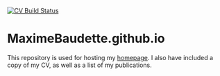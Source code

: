 [![CV Build Status](https://travis-ci.org/MaximeBaudette/MaximeBaudette.github.io.svg?branch=master)](https://travis-ci.org/MaximeBaudette/MaximeBaudette.github.io)

# MaximeBaudette.github.io

This repository is used for hosting my [homepage](www.baudette.fr).
I also have included a copy of my CV, as well as a list of my publications.

